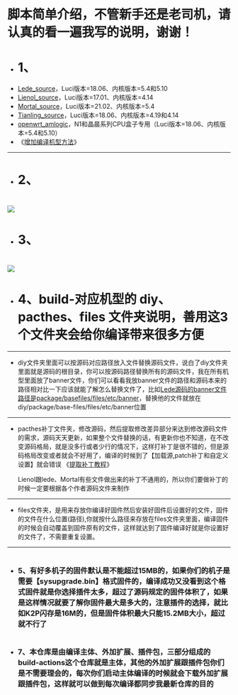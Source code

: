 # 脚本简单介绍，不管新手还是老司机，请认真的看一遍我写的说明，谢谢！
- # 1、
- [Lede_source](https://github.com/coolsnowwolf/lede)，Luci版本=18.06、内核版本=5.4和5.10
- [Lienol_source](https://github.com/Lienol/openwrt/tree/19.07)，Luci版本=17.01、内核版本=4.14
- [Mortal_source](https://github.com/immortalwrt/immortalwrt/tree/openwrt-21.02)，Luci版本=21.02、内核版本=5.4
- [Tianling_source](https://github.com/immortalwrt/immortalwrt/tree/openwrt-18.06)，Luci版本=18.06、内核版本=4.19和4.14
- [openwrt_amlogic](https://github.com/coolsnowwolf/lede)，N1和晶晨系列CPU盒子专用（Luci版本=18.06、内核版本=5.4和5.10）
- 《[增加编译机型方法](https://github.com/danshui-git/shuoming/blob/master/jlck.md)》
----
- # 2、<br>
# <img src="https://github.com/danshui-git/shuoming/blob/master/doc/x2211.png" />
#
- # 3、<br>
# <img src="https://github.com/danshui-git/shuoming/blob/master/doc/322.png" />
#
- # 4、build-对应机型的 diy、pacthes、files 文件夹说明，善用这3个文件夹会给你编译带来很多方便
----
- diy文件夹里面可以按源码对应路径放入文件替换源码文件，说白了diy文件夹里面就是源码的根目录，你可以按源码路径替换所有的源码文件，我在所有机型里面放了banner文件，你们可以看看我放banner文件的路径和源码本来的路径相对比一下应该就能了解怎么替换文件了，比如[Lede源码的banner文件路径是package/basefiles/files/etc/banner](https://github.com/coolsnowwolf/lede/blob/master/package/base-files/files/etc/banner)，替换他的文件就放在diy/package/base-files/files/etc/banner位置<br>

----
- pacthes补丁文件夹，修改源码，然后提取修改差异部分来达到修改源码文件的需求，源码天天更新，如果整个文件替换的话，有更新你也不知道，在不改变源码格局，就是没多行或者少行的情况下，这样打补丁是很不错的，但是源码格局改变或者就会不好用了，编译的时候到了【加载源,patch补丁和自定义设置】就会错误 《[提取补丁教程](https://github.com/danshui-git/shuoming/blob/master/buding.md)》 <br>

    Lienol跟lede、Mortal有些文件做出来的补丁不通用的，所以你们要做补丁的时候一定要根据各个作者源码文件来制作
----
- files文件夹，是用来存放你编译好固件然后安装好固件后设置好的文件，固件的文件在什么位置(路径),你就按什么路径来存放在files文件夹里面，编译固件的时候会自动覆盖到固件原有的文件，这样就达到了固件编译好就是你设置好的文件了，不需要重复设置。<br>
----
#
- ### 5、有好多机子的固件默认是不能超过15MB的，如果你们的机子是需要【sysupgrade.bin】格式固件的，编译成功又没看到这个格式固件就是你选择插件太多，超过了源码规定的固件体积了，如果是这样情况就要了解你固件最大是多大的，注意插件的选择，就比如K2P闪存是16M的，但是固件体积最大只能15.2MB大小，超过就不行了
#

- ### 7、本仓库是由编译主体、外加扩展、插件包，三部分组成的build-actions这个仓库就是主体，其他的外加扩展跟插件包你们是不需要理会的，每次你们启动主体编译的时候就会下载外加扩展跟插件包，这样就可以做到每次编译都同步我最新仓库的目的

